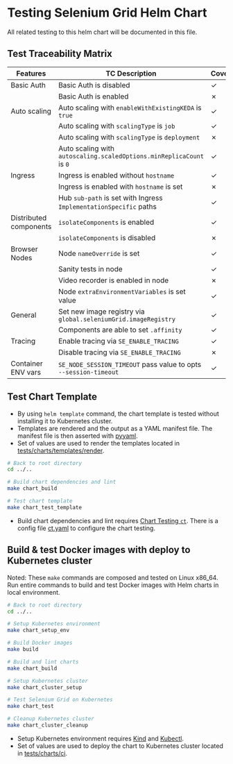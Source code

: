 # Testing Selenium Grid Helm Chart

All related testing to this helm chart will be documented in this file.

## Test Traceability Matrix

| Features               | TC Description                                                       | Coverage | Test via |
|------------------------|----------------------------------------------------------------------|----------|----------|
| Basic Auth             | Basic Auth is disabled                                               | &check;  | Cluster  |
|                        | Basic Auth is enabled                                                | &cross;  |          |
| Auto scaling           | Auto scaling with `enableWithExistingKEDA` is `true`                 | &check;  | Cluster  |
|                        | Auto scaling with `scalingType` is `job`                             | &check;  | Cluster  |
|                        | Auto scaling with `scalingType` is `deployment`                      | &cross;  |          |
|                        | Auto scaling with `autoscaling.scaledOptions.minReplicaCount` is `0` | &check;  | Cluster  |
| Ingress                | Ingress is enabled without `hostname`                                | &check;  | Cluster  |
|                        | Ingress is enabled with `hostname` is set                            | &cross;  |          |
|                        | Hub `sub-path` is set with Ingress `ImplementationSpecific` paths    | &check;  | Cluster  |
| Distributed components | `isolateComponents` is enabled                                       | &check;  | Cluster  |
|                        | `isolateComponents` is disabled                                      | &cross;  |          |
| Browser Nodes          | Node `nameOverride` is set                                           | &check;  | Cluster  |
|                        | Sanity tests in node                                                 | &check;  | Cluster  |
|                        | Video recorder is enabled in node                                    | &cross;  |          |
|                        | Node `extraEnvironmentVariables` is set value                        | &check;  | Cluster  |
| General                | Set new image registry via `global.seleniumGrid.imageRegistry`       | &check;  | Cluster  |
|                        | Components are able to set `.affinity`                               | &check;  | Template |
| Tracing                | Enable tracing via `SE_ENABLE_TRACING`                               | &check;  | Cluster  |
|                        | Disable tracing via `SE_ENABLE_TRACING`                              | &cross;  |          |
| Container ENV vars     | `SE_NODE_SESSION_TIMEOUT` pass value to opts `--session-timeout`     | &check;  | Cluster  |

## Test Chart Template
- By using `helm template` command, the chart template is tested without installing it to Kubernetes cluster.
- Templates are rendered and the output as a YAML manifest file. The manifest file is then asserted with [pyyaml](https://pyyaml.org/wiki/PyYAMLDocumentation).
- Set of values are used to render the templates located in [tests/charts/templates/render](../../tests/charts/templates/render).

```bash
# Back to root directory
cd ../..

# Build chart dependencies and lint
make chart_build

# Test chart template
make chart_test_template
```
- Build chart dependencies and lint requires [Chart Testing `ct`](https://github.com/helm/chart-testing). There is a config file [ct.yaml](../../tests/charts/config/ct.yaml) to configure the chart testing.

## Build & test Docker images with deploy to Kubernetes cluster
Noted: These `make` commands are composed and tested on Linux x86_64.
Run entire commands to build and test Docker images with Helm charts in local environment.

```bash
# Back to root directory
cd ../..

# Setup Kubernetes environment
make chart_setup_env

# Build Docker images
make build

# Build and lint charts
make chart_build

# Setup Kubernetes cluster
make chart_cluster_setup

# Test Selenium Grid on Kubernetes
make chart_test

# Cleanup Kubernetes cluster
make chart_cluster_cleanup
```
- Setup Kubernetes environment requires [Kind](https://kind.sigs.k8s.io/docs/user/quick-start/) and [Kubectl](https://kubernetes.io/docs/tasks/tools/install-kubectl/).
- Set of values are used to deploy the chart to Kubernetes cluster located in [tests/charts/ci](../../tests/charts/ci).
